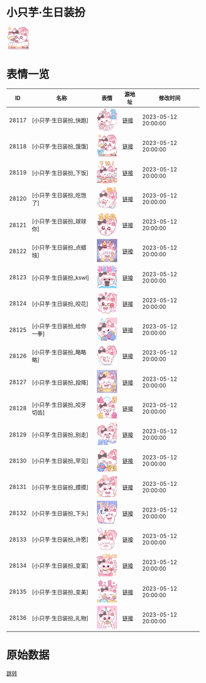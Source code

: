 # 小只芋·生日装扮

<img src="./cover.png" height="60" alt="cover" />

# 表情一览

|ID|名称|表情|源地址|修改时间|
|----|----|----|----|----|
|28117|[小只芋·生日装扮_快跑]|<img src="./pic/028117_%5B小只芋·生日装扮_快跑%5D.png" height="60" alt="快跑"/>|[链接](https://i0.hdslb.com/bfs/garb/5acae2a6e3fd2203183bc4ab55aeee19b9788a57.png)|2023-05-12 20:00:00|
|28118|[小只芋·生日装扮_饿饿]|<img src="./pic/028118_%5B小只芋·生日装扮_饿饿%5D.png" height="60" alt="饿饿"/>|[链接](https://i0.hdslb.com/bfs/garb/409037340b256a6a4bf7b15c9945409515c10626.png)|2023-05-12 20:00:00|
|28119|[小只芋·生日装扮_下饭]|<img src="./pic/028119_%5B小只芋·生日装扮_下饭%5D.png" height="60" alt="下饭"/>|[链接](https://i0.hdslb.com/bfs/garb/73628015247cfe1974f1820a1d7eb5d55805b4c7.png)|2023-05-12 20:00:00|
|28120|[小只芋·生日装扮_吃饱了]|<img src="./pic/028120_%5B小只芋·生日装扮_吃饱了%5D.png" height="60" alt="吃饱了"/>|[链接](https://i0.hdslb.com/bfs/garb/ffeff5baa47a50f76e99d359f4b37dca926d63de.png)|2023-05-12 20:00:00|
|28121|[小只芋·生日装扮_球球你]|<img src="./pic/028121_%5B小只芋·生日装扮_球球你%5D.png" height="60" alt="球球你"/>|[链接](https://i0.hdslb.com/bfs/garb/fba2219bb7f294bd2bdc991e6fe0d2a2f58cfc67.png)|2023-05-12 20:00:00|
|28122|[小只芋·生日装扮_点蜡烛]|<img src="./pic/028122_%5B小只芋·生日装扮_点蜡烛%5D.png" height="60" alt="点蜡烛"/>|[链接](https://i0.hdslb.com/bfs/garb/ffa61bedeec369df6f2c9bd99faa16c1a2c7b853.png)|2023-05-12 20:00:00|
|28123|[小只芋·生日装扮_kswl]|<img src="./pic/028123_%5B小只芋·生日装扮_kswl%5D.png" height="60" alt="kswl"/>|[链接](https://i0.hdslb.com/bfs/garb/7ecf21f0f6299242547a9e4a829f55380c76f933.png)|2023-05-12 20:00:00|
|28124|[小只芋·生日装扮_咬花]|<img src="./pic/028124_%5B小只芋·生日装扮_咬花%5D.png" height="60" alt="咬花"/>|[链接](https://i0.hdslb.com/bfs/garb/25c83d8cdab87946925e868d45714ae0e27276c5.png)|2023-05-12 20:00:00|
|28125|[小只芋·生日装扮_给你一拳]|<img src="./pic/028125_%5B小只芋·生日装扮_给你一拳%5D.png" height="60" alt="给你一拳"/>|[链接](https://i0.hdslb.com/bfs/garb/33dc9c8d15a0480fa5cfdcefc384435a948c2ace.png)|2023-05-12 20:00:00|
|28126|[小只芋·生日装扮_略略略]|<img src="./pic/028126_%5B小只芋·生日装扮_略略略%5D.png" height="60" alt="略略略"/>|[链接](https://i0.hdslb.com/bfs/garb/9a28fc23593ae8f1557eff0e3d41ac1c7e8dbd69.png)|2023-05-12 20:00:00|
|28127|[小只芋·生日装扮_投降]|<img src="./pic/028127_%5B小只芋·生日装扮_投降%5D.png" height="60" alt="投降"/>|[链接](https://i0.hdslb.com/bfs/garb/afdef82a0c812c012eab458cea94f1d6b2260b45.png)|2023-05-12 20:00:00|
|28128|[小只芋·生日装扮_咬牙切齿]|<img src="./pic/028128_%5B小只芋·生日装扮_咬牙切齿%5D.png" height="60" alt="咬牙切齿"/>|[链接](https://i0.hdslb.com/bfs/garb/96152a64f7d0da74757a716dfc3c3fe0b9522762.png)|2023-05-12 20:00:00|
|28129|[小只芋·生日装扮_别走]|<img src="./pic/028129_%5B小只芋·生日装扮_别走%5D.png" height="60" alt="别走"/>|[链接](https://i0.hdslb.com/bfs/garb/09c01263a884cd5f1a4caff0d43443d9de94d2ce.png)|2023-05-12 20:00:00|
|28130|[小只芋·生日装扮_罕见]|<img src="./pic/028130_%5B小只芋·生日装扮_罕见%5D.png" height="60" alt="罕见"/>|[链接](https://i0.hdslb.com/bfs/garb/4239473e2abab80cbf13eb5b75a437c81ac6b212.png)|2023-05-12 20:00:00|
|28131|[小只芋·生日装扮_摸摸]|<img src="./pic/028131_%5B小只芋·生日装扮_摸摸%5D.png" height="60" alt="摸摸"/>|[链接](https://i0.hdslb.com/bfs/garb/2abaa599a8210e1d024c38dd0f4d4eb3928aa22a.png)|2023-05-12 20:00:00|
|28132|[小只芋·生日装扮_下头]|<img src="./pic/028132_%5B小只芋·生日装扮_下头%5D.png" height="60" alt="下头"/>|[链接](https://i0.hdslb.com/bfs/garb/c57fb4f51ca3b5273a404415deecdff1eef800bb.png)|2023-05-12 20:00:00|
|28133|[小只芋·生日装扮_许愿]|<img src="./pic/028133_%5B小只芋·生日装扮_许愿%5D.png" height="60" alt="许愿"/>|[链接](https://i0.hdslb.com/bfs/garb/98522bae556ec1039e7b6e967384df9f60bf73fc.png)|2023-05-12 20:00:00|
|28134|[小只芋·生日装扮_变富]|<img src="./pic/028134_%5B小只芋·生日装扮_变富%5D.png" height="60" alt="变富"/>|[链接](https://i0.hdslb.com/bfs/garb/a2543e0a359ca2cd14c53ffad29e6f77fc633f4a.png)|2023-05-12 20:00:00|
|28135|[小只芋·生日装扮_变美]|<img src="./pic/028135_%5B小只芋·生日装扮_变美%5D.png" height="60" alt="变美"/>|[链接](https://i0.hdslb.com/bfs/garb/0f413aaba38373ef079a9ea689128886137f7bdc.png)|2023-05-12 20:00:00|
|28136|[小只芋·生日装扮_礼物]|<img src="./pic/028136_%5B小只芋·生日装扮_礼物%5D.png" height="60" alt="礼物"/>|[链接](https://i0.hdslb.com/bfs/garb/d237d341c0a2ee71eda80be08bec37598d8f96ef.png)|2023-05-12 20:00:00|

# 原始数据

[跳转](./raw.json)


